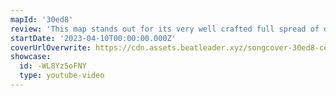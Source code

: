 ```yaml
---
mapId: '30ed8'
review: 'This map stands out for its very well crafted full spread of difficulties that increasingly encourages satisfying leans with a unique lightshow and environment that adds to the experience.'
startDate: '2023-04-10T00:00:00.000Z'
coverUrlOverwrite: https://cdn.assets.beatleader.xyz/songcover-30ed8-comethru.jpg
showcase:
  id: -WL8Yz5oFNY
  type: youtube-video
---
```

